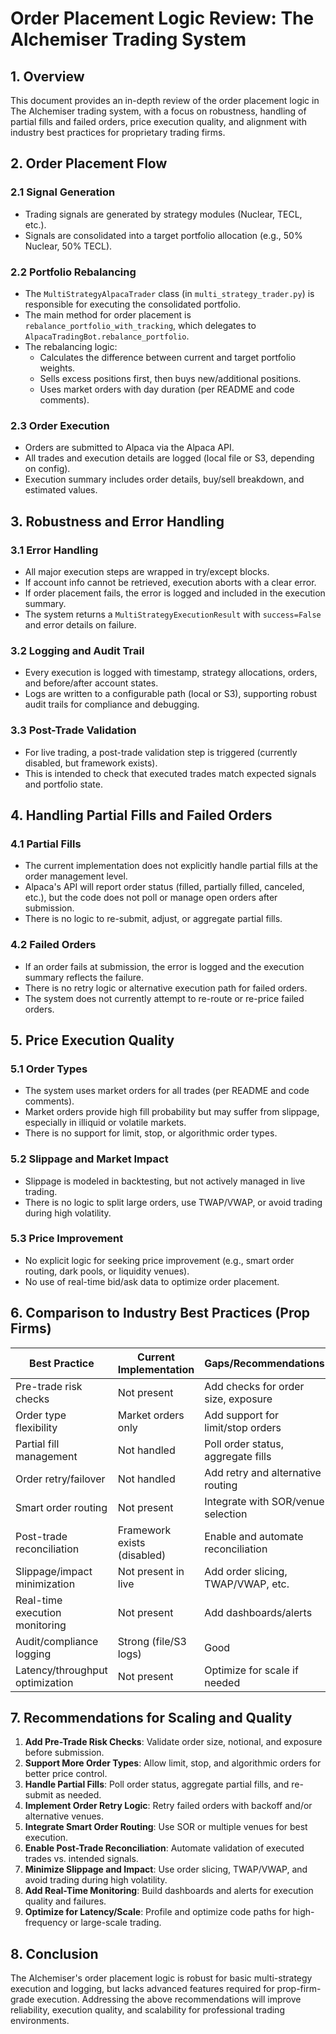 # Order Placement Logic Review: The Alchemiser Trading System

## 1. Overview

This document provides an in-depth review of the order placement logic in The Alchemiser trading system, with a focus on robustness, handling of partial fills and failed orders, price execution quality, and alignment with industry best practices for proprietary trading firms.

## 2. Order Placement Flow

### 2.1 Signal Generation

- Trading signals are generated by strategy modules (Nuclear, TECL, etc.).
- Signals are consolidated into a target portfolio allocation (e.g., 50% Nuclear, 50% TECL).

### 2.2 Portfolio Rebalancing

- The `MultiStrategyAlpacaTrader` class (in `multi_strategy_trader.py`) is responsible for executing the consolidated portfolio.
- The main method for order placement is `rebalance_portfolio_with_tracking`, which delegates to `AlpacaTradingBot.rebalance_portfolio`.
- The rebalancing logic:
  - Calculates the difference between current and target portfolio weights.
  - Sells excess positions first, then buys new/additional positions.
  - Uses market orders with day duration (per README and code comments).

### 2.3 Order Execution

- Orders are submitted to Alpaca via the Alpaca API.
- All trades and execution details are logged (local file or S3, depending on config).
- Execution summary includes order details, buy/sell breakdown, and estimated values.

## 3. Robustness and Error Handling

### 3.1 Error Handling

- All major execution steps are wrapped in try/except blocks.
- If account info cannot be retrieved, execution aborts with a clear error.
- If order placement fails, the error is logged and included in the execution summary.
- The system returns a `MultiStrategyExecutionResult` with `success=False` and error details on failure.

### 3.2 Logging and Audit Trail

- Every execution is logged with timestamp, strategy allocations, orders, and before/after account states.
- Logs are written to a configurable path (local or S3), supporting robust audit trails for compliance and debugging.

### 3.3 Post-Trade Validation

- For live trading, a post-trade validation step is triggered (currently disabled, but framework exists).
- This is intended to check that executed trades match expected signals and portfolio state.

## 4. Handling Partial Fills and Failed Orders

### 4.1 Partial Fills

- The current implementation does not explicitly handle partial fills at the order management level.
- Alpaca's API will report order status (filled, partially filled, canceled, etc.), but the code does not poll or manage open orders after submission.
- There is no logic to re-submit, adjust, or aggregate partial fills.

### 4.2 Failed Orders

- If an order fails at submission, the error is logged and the execution summary reflects the failure.
- There is no retry logic or alternative execution path for failed orders.
- The system does not currently attempt to re-route or re-price failed orders.

## 5. Price Execution Quality

### 5.1 Order Types

- The system uses market orders for all trades (per README and code comments).
- Market orders provide high fill probability but may suffer from slippage, especially in illiquid or volatile markets.
- There is no support for limit, stop, or algorithmic order types.

### 5.2 Slippage and Market Impact

- Slippage is modeled in backtesting, but not actively managed in live trading.
- There is no logic to split large orders, use TWAP/VWAP, or avoid trading during high volatility.

### 5.3 Price Improvement

- No explicit logic for seeking price improvement (e.g., smart order routing, dark pools, or liquidity venues).
- No use of real-time bid/ask data to optimize order placement.

## 6. Comparison to Industry Best Practices (Prop Firms)

| Best Practice                        | Current Implementation         | Gaps/Recommendations                |
|--------------------------------------|-------------------------------|-------------------------------------|
| Pre-trade risk checks                | Not present                   | Add checks for order size, exposure |
| Order type flexibility               | Market orders only            | Add support for limit/stop orders   |
| Partial fill management              | Not handled                   | Poll order status, aggregate fills  |
| Order retry/failover                 | Not handled                   | Add retry and alternative routing   |
| Smart order routing                  | Not present                   | Integrate with SOR/venue selection  |
| Post-trade reconciliation            | Framework exists (disabled)   | Enable and automate reconciliation  |
| Slippage/impact minimization         | Not present in live           | Add order slicing, TWAP/VWAP, etc.  |
| Real-time execution monitoring       | Not present                   | Add dashboards/alerts               |
| Audit/compliance logging             | Strong (file/S3 logs)         | Good                                |
| Latency/throughput optimization      | Not present                   | Optimize for scale if needed        |

## 7. Recommendations for Scaling and Quality

1. **Add Pre-Trade Risk Checks**: Validate order size, notional, and exposure before submission.
2. **Support More Order Types**: Allow limit, stop, and algorithmic orders for better price control.
3. **Handle Partial Fills**: Poll order status, aggregate partial fills, and re-submit as needed.
4. **Implement Order Retry Logic**: Retry failed orders with backoff and/or alternative venues.
5. **Integrate Smart Order Routing**: Use SOR or multiple venues for best execution.
6. **Enable Post-Trade Reconciliation**: Automate validation of executed trades vs. intended signals.
7. **Minimize Slippage and Impact**: Use order slicing, TWAP/VWAP, and avoid trading during high volatility.
8. **Add Real-Time Monitoring**: Build dashboards and alerts for execution quality and failures.
9. **Optimize for Latency/Scale**: Profile and optimize code paths for high-frequency or large-scale trading.

## 8. Conclusion

The Alchemiser's order placement logic is robust for basic multi-strategy execution and logging, but lacks advanced features required for prop-firm-grade execution. Addressing the above recommendations will improve reliability, execution quality, and scalability for professional trading environments.
